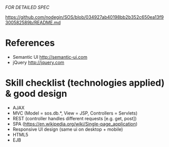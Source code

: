 *FOR DETAILED SPEC*

https://github.com/nodegin/SOS/blob/034927ab40198bb2b352c650ea13f9300582589b/README.md

# References

- Semantic UI  http://semantic-ui.com
- jQuery  http://jquery.com

# Skill checklist (technologies applied) & good design

- AJAX
- MVC (Model = sos.db.*, View = JSP, Controllers = Servlets)
- REST (controller handles different requests [e.g. get, post])
- SPA (https://en.wikipedia.org/wiki/Single-page_application)
- Responsive UI design (same ui on desktop + mobile)
- HTML5
- EJB
